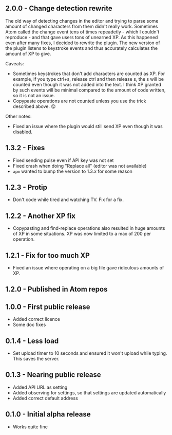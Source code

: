 ## 2.0.0 - Change detection rewrite

The old way of detecting changes in the editor and trying to parse some amount of changed characters from them didn't really work. Sometimes Atom called the change event tens of times repeadetly - which I couldn't reproduce - and that gave users tons of unearned XP. As this happened even after many fixes, I decided to rewrite the plugin. The new version of the plugin listens to keystroke events and thus accurately calculates the amount of XP to give.

Caveats:

* Sometimes keystrokes that don't add characters are counted as XP. For example, if you type ctrl+s, release ctrl and then release s, the s will be counted even though it was not added into the text. I think XP granted by such events will be minimal compared to the amount of code written, so it is not an issue.
* Copypaste operations are not counted unless you use the trick described above. 😛

Other notes:

* Fixed an issue where the plugin would still send XP even though it was disabled.

## 1.3.2 - Fixes

* Fixed sending pulse even if API key was not set
* Fixed crash when doing "Replace all" (editor was not available)
* `apm` wanted to bump the version to 1.3.x for some reason

## 1.2.3 - Protip

* Don't code while tired and watching TV. Fix for a fix.

## 1.2.2 - Another XP fix

* Copypasting and find-replace operations also resulted in huge amounts of XP in some situations. XP was now limited to a max of 200 per operation.

## 1.2.1 - Fix for too much XP

* Fixed an issue where operating on a big file gave ridiculous amounts of XP.

## 1.2.0 - Published in Atom repos

## 1.0.0 - First public release
* Added correct licence
* Some doc fixes

## 0.1.4 - Less load
* Set upload timer to 10 seconds and ensured it won't upload while typing. This saves the server.

## 0.1.3 - Nearing public release
* Added API URL as setting
* Added observing for settings, so that settings are updated automatically
* Added correct default address

## 0.1.0 - Initial alpha release
* Works quite fine
